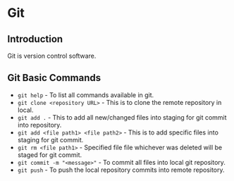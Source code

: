 # Git 

## Introduction
Git is version control software.

## Git Basic Commands
* `git help` - To list all commands available in git.
* `git clone <repository URL>` - This is to clone the remote repository in local. 
* `git add .` - This to add all new/changed files into staging for git commit into repository.
* `git add <file path1> <file path2>` - This is to add specific files into staging for git commit.
* `git rm <file path1>` - Specified file file whichever was deleted will be staged for git commit.
* `git commit -m "<message>"` - To commit all files into local git repository.
* `git push` - To push the local repository commits into remote repository.
